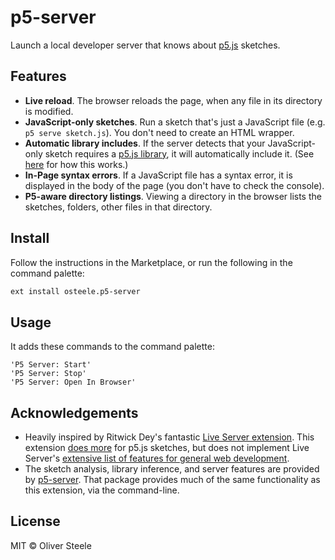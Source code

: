 # p5-server

Launch a local developer server that knows about
[p5.js](https://p5js.org/libraries/) sketches.

## Features

* **Live reload**. The browser reloads the page, when any file in its directory is
  modified.
* **JavaScript-only sketches**. Run a sketch that's just a JavaScript file (e.g.
  `p5 serve sketch.js`). You don't need to create an HTML wrapper.
* **Automatic library includes**. If the server detects that your JavaScript-only
  sketch requires a [p5.js library](https://p5js.org/libraries/), it will
  automatically include it. (See
  [here](https://github.com/osteele/p5-server#automatic-library-inclusion) for
  how this works.)
* **In-Page syntax errors**. If a JavaScript file has a syntax error, it is
  displayed in the body of the page (you don't have to check the console).
* **P5-aware directory listings**. Viewing a directory in the browser lists the
  sketches, folders, other files in that directory.

## Install

Follow the instructions in the Marketplace, or run the following in the command
palette:

```sh
ext install osteele.p5-server
```

## Usage

It adds these commands to the command palette:

```text
'P5 Server: Start'
'P5 Server: Stop'
'P5 Server: Open In Browser'
```

## Acknowledgements

* Heavily inspired by Ritwick Dey's fantastic [Live Server
  extension](https://ritwickdey.github.io/vscode-live-server/). This extension
  [does more](#features) for p5.js sketches, but does not implement Live
  Server's [extensive list of features for general web
  development](https://github.com/ritwickdey/vscode-live-server#features).
* The sketch analysis, library inference, and server features are provided by
  [p5-server](https://github.com/osteele/p5-server). That package provides much
  of the same functionality as this extension, via the command-line.

## License

MIT © Oliver Steele
